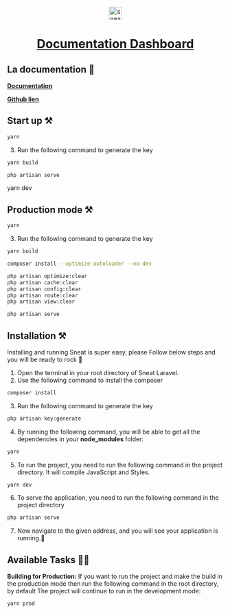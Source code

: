 <p align="center"></p>

<p align="center">
   <a href="https://themeselection.com/item/sneat-free-bootstrap-html-laravel-admin-template/" target="_blank">
      <img src="https://user-images.githubusercontent.com/749684/150333149-805037bc-8874-4a1f-876a-61a9683f8ef5.png" alt="sneat-logo" width="30px" height="auto">
   </a>
</p>

<h1 align="center">
   <a href="https://themeselection.com/item/sneat-free-bootstrap-html-laravel-admin-template/" target="_blank" align="center">
      Documentation Dashboard
   </a>
</h1>



## La documentation 🚀

 [**Documentation**](https://demos.themeselection.com/sneat-bootstrap-html-admin-template/documentation/laravel-introduction.html)
 
 [**Github lien**](https://github.com/themeselection/sneat-bootstrap-html-laravel-admin-template-free)



## Start up ⚒️

```bash
yarn 
```

3. Run the following command to generate the key

```bash
yarn build
```

```bash
php artisan serve
```
yarn dev

## Production mode ⚒️

```bash
yarn 
```

3. Run the following command to generate the key

```bash
yarn build
```

```bash
composer install --optimize-autoloader --no-dev
```

```bash
php artisan optimize:clear
php artisan cache:clear
php artisan config:clear
php artisan route:clear
php artisan view:clear
```

```bash
php artisan serve
```

## Installation ⚒️

Installing and running Sneat is super easy, please Follow below steps and you will be ready to rock 🤘

1. Open the terminal in your root directory of Sneat Laravel.
2. Use the following command to install the composer

```bash
composer install
```

3. Run the following command to generate the key

```bash
php artisan key:generate
```

4. By running the following command, you will be able to get all the dependencies in your **node_modules** folder:

```bash
yarn
```

5. To run the project, you need to run the following command in the project directory. It will compile JavaScript and Styles.

```bash
yarn dev
```

6. To serve the application, you need to run the following command in the project directory

```bash
php artisan serve
```

7. Now navigate to the given address, and you will see your application is running.🥳

## Available Tasks 🧑‍💻

**Building for Production:** If you want to run the project and make the build in the production mode then run the following command in the root directory, by default The project will continue to run in the development mode:

```bash
yarn prod
```